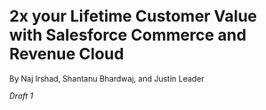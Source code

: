 # 2x your Lifetime Customer Value with Salesforce Commerce and Revenue Cloud

By Naj Irshad, Shantanu Bhardwaj, and Justin Leader

_Draft 1_ 